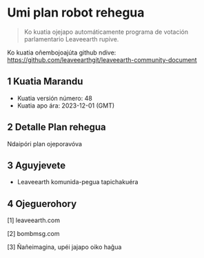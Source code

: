 # Umi plan robot rehegua

>Ko kuatia ojejapo automáticamente programa de votación parlamentario Leaveearth rupive.

Ko kuatia oñembojoajúta github ndive: https://github.com/leaveearthgit/leaveearth-community-document

## 1 Kuatia Marandu

- Kuatia versión número: 48
- Kuatia apo ára: 2023-12-01 (GMT)

## 2 Detalle Plan rehegua

Ndaipóri plan ojeporavóva

## 3 Aguyjevete
* Leaveearth komunida-pegua tapichakuéra

## 4 Ojeguerohory
[1] leaveearth.com

[2] bombmsg.com

[3] Ñañeimagina, upéi jajapo oiko haĝua